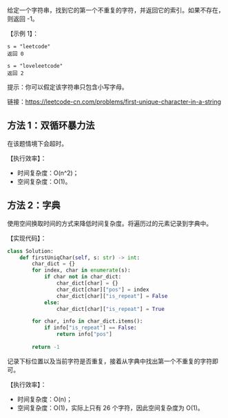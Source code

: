 给定一个字符串，找到它的第一个不重复的字符，并返回它的索引。如果不存在，则返回 -1。

【示例 1】：
```
s = "leetcode"
返回 0

s = "loveleetcode"
返回 2
```

提示：你可以假定该字符串只包含小写字母。

链接：https://leetcode-cn.com/problems/first-unique-character-in-a-string

## 方法 1：双循环暴力法
在该题情境下会超时。

【执行效率】：
- 时间复杂度：O(n^2)；
- 空间复杂度：O(1)。

## 方法 2：字典
使用空间换取时间的方式来降低时间复杂度。将遍历过的元素记录到字典中。

【实现代码】：
```python
class Solution:
    def firstUniqChar(self, s: str) -> int:
        char_dict = {}
        for index, char in enumerate(s):            
            if char not in char_dict:
                char_dict[char] = {}
                char_dict[char]["pos"] = index
                char_dict[char]["is_repeat"] = False
            else:
                char_dict[char]["is_repeat"] = True

        for char, info in char_dict.items():
            if info["is_repeat"] == False:
                return info["pos"]
        
        return -1
```

记录下标位置以及当前字符是否重复，接着从字典中找出第一个不重复的字符即可。

【执行效率】：
- 时间复杂度：O(n)；
- 空间复杂度：O(1)，实际上只有 26 个字符，因此空间复杂度为 O(1)。

